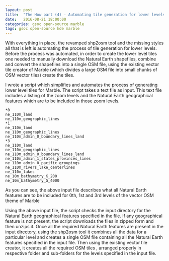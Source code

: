 ```yaml
---
layout: post
title:  "The How part (4) - Automating tile generation for lower levels"
date:   2016-08-21 18:00:00
categories: gsoc open-source marble  
tags: gsoc open-source kde marble
---
```


With everything in place, the revamped shp2osm tool and the missing styles all that is left is automating the process of tile generation for lower levels. Before the process was automated, in order to create the lower level tiles one needed to manually download the Natural Earth shapefiles, combine and convert the shapefiles into a single OSM file, using the existing vector tile creator of Marble (which divides a large OSM file into small chunks of OSM vector tiles) create the tiles.

I wrote a script which simplifies and automates the process of generating lower level tiles for Marble. The script takes a text file as input. This text file includes a listing of the zoom levels and the Natural Earth geographical features which are to be included in those zoom levels.

```
*0
ne_110m_land
ne_110m_geographic_lines
*1
ne_110m_land
ne_110m_geographic_lines
ne_110m_admin_0_boundary_lines_land
*3
ne_110m_land
ne_110m_geographic_lines
ne_110m_admin_0_boundary_lines_land
ne_110m_admin_1_states_provinces_lines
ne_110m_admin_0_pacific_groupings
ne_110m_rivers_lake_centerlines
ne_110m_lakes
ne_10m_bathymetry_K_200
ne_10m_bathymetry_G_4000
```
As you can see, the above input file describes what all Natural Earth features are to be included for 0th, 1st and 3rd levels of the vector OSM theme of Marble 

Using the above input file, the script checks the input directory for the Natural Earth geographical features specified in the file. If any geographical feature is not present, the script downloads the files in zipped form and then unzips it. Once all the required Natural Earth features are present in the input directory, using the shp2osm tool it combines all the data for a particular level and creates a single OSM file containing all the Natural Earth features specified in the input file. Then using the existing vector tile creator, it creates all the required OSM tiles , arranged properly in respective folder and sub-folders for the levels specified in the input file.